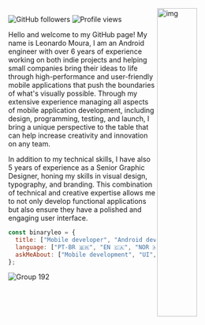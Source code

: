 
<img align="right" alt="img" src="https://user-images.githubusercontent.com/72607039/169917184-a7ca071a-46f8-417d-8037-d73beae94358.png" width="40%" height="auto" />
 

![GitHub followers](https://img.shields.io/github/followers/binaryleo?label=Follow&style=social)
<img src="https://komarev.com/ghpvc/?username=binaryleo&color=008080" alt="Profile views " />


Hello and welcome to my GitHub page! My name is Leonardo Moura, I am an Android engineer with over 6 years of experience working on both indie projects and helping small companies bring their ideas to life through high-performance and user-friendly mobile applications that push the boundaries of what's visually possible. Through my extensive experience managing all aspects of mobile application development, including design, programming, testing, and launch, I bring a unique perspective to the table that can help increase creativity and innovation on any team.

In addition to my technical skills, I have also 5 years of experience as a Senior Graphic Designer, honing my skills in visual design, typography, and branding. This combination of technical and creative expertise allows me to not only develop functional applications but also ensure they have a polished and engaging user interface.
<div>

```javascript
const binaryleo = {
  title: ["Mobile developer", "Android developer"],
  language: ["PT-BR 🇧🇷", "EN 🇨🇦", "NOR 🇳🇴", "FR 🇫🇷"],
  askMeAbout: ["Mobile development", "UI","Figma"],
};


```


![Group 192](https://user-images.githubusercontent.com/72607039/225488764-d232dfaf-43b7-4e96-92ec-b2de03caeb30.png)





</div>
